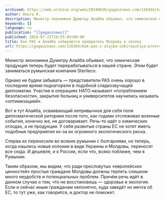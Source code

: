 ```yaml
---
archived: https://web.archive.org/web/20240630/gagauznews.com/116364/kak-pas-i-alajba-sobirayutsya-prevratit-moldovu-v-svalku.html
author: Ольга Л.
description: Министр экономики Думитру Алайба объявил, что химическая продукция теперь будет перерабатываться в нашей стране. Этим будет заниматься румынская компания Sterileco. Однако не будем забывать — представители PAS очень хорошо в последнее время поднаторели в подобной сладкозвучащей дипломатии. Участие в операциях НАТО называют «потреблением безопасности», закрытие больниц и университетов научились называть «оптимизацией». Вот и тут Алайба, осваивающий непривычное для себя поля дипломатической риторики после того, как годами отслеживал военные события, конечно же, не договаривает. Речь-то идёт о химических отходах, а не продукции. У себя развитые страны ЕС не хотят иметь подобные предприятия из-за их огромного экологического риска. Сперва их переносили во […]
keywords: []
language: ru
publication: "[[gagauznews]]"
published: 2024-07-22T16:55:05+00:00
title: Как PAS и Алайба собираются превратить Молдову в свалку
url: https://gagauznews.com/116364/kak-pas-i-alajba-sobirayutsya-prevratit-moldovu-v-svalku.html
---
```


Министр экономики Думитру Алайба объявил, что химическая продукция теперь будет перерабатываться в нашей стране. Этим будет заниматься румынская компания Sterileco.

Однако не будем забывать — представители PAS очень хорошо в последнее время поднаторели в подобной сладкозвучащей дипломатии. Участие в операциях НАТО называют «потреблением безопасности», закрытие больниц и университетов научились называть «оптимизацией».

Вот и тут Алайба, осваивающий непривычное для себя поля дипломатической риторики после того, как годами отслеживал военные события, конечно же, не договаривает. Речь-то идёт о химических отходах, а не продукции. У себя развитые страны ЕС не хотят иметь подобные предприятия из-за их огромного экологического риска.

Сперва их переносили во всякие румынии с болгариями, но теперь, когда нашлись новые колонии в виде Украины и Молдовы, переносят все сюда. И дешевле, и к России, если что, всяко поближе, чем в Румынии.

Таким образом, мы видим, что ради пресловутых «европейских ценностей» простые граждане Молдовы должны терпеть слишком много неудобств и потенциальных проблем. Причём речь идёт в данном случае о том, что не восстановишь — здоровье и экология. Если и сейчас иным гражданам непонятно, куда заведёт их мечта об ЕС, то тут уже, как говорится, и доктор не поможет.
